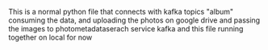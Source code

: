 This is a normal python file that connects with kafka topics "album" consuming the data, and uploading the photos on google drive and passing the images to photometadataserach service
kafka and this file running together on local for now
